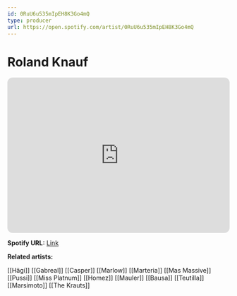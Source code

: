 ```yaml
---
id: 0RuU6u535mIpEH8K3Go4mQ
type: producer
url: https://open.spotify.com/artist/0RuU6u535mIpEH8K3Go4mQ
---
```

# Roland Knauf

<iframe style="border-radius:12px" src="https://open.spotify.com/embed/artist/0RuU6u535mIpEH8K3Go4mQ" width="100%" height="352" frameBorder="0" allowfullscreen="" allow="autoplay; clipboard-write; encrypted-media; fullscreen; picture-in-picture" loading="lazy"></iframe>

**Spotify URL:** [Link](https://open.spotify.com/artist/0RuU6u535mIpEH8K3Go4mQ)

**Related artists:**

[[Hägi]]
[[Gabreal]]
[[Casper]]
[[Marlow]]
[[Marteria]]
[[Mas Massive]]
[[Pussi]]
[[Miss Platnum]]
[[Homez]]
[[Mauler]]
[[Bausa]]
[[Teutilla]]
[[Marsimoto]]
[[The Krauts]]
